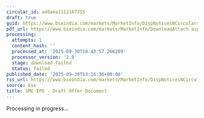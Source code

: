 ```yaml
---
circular_id: ad0aea1112187755
draft: true
guid: https://www.bseindia.com/markets/MarketInfo/DispNoticesNCirculars.aspx?Noticeid={C573479D-EE65-42E3-AEFB-D4184E4B0728}&noticeno=20250930-58&dt=09/30/2025&icount=58&totcount=114&flag=0
pdf_url: https://www.bseindia.com/markets/MarketInfo/DownloadAttach.aspx?id=20250930-58&attachedId=
processing:
  attempts: 1
  content_hash: ''
  processed_at: '2025-09-30T18:43:57.266289'
  processor_version: '2.0'
  stage: download_failed
  status: failed
published_date: '2025-09-30T13:16:36+00:00'
rss_url: https://www.bseindia.com/markets/MarketInfo/DispNoticesNCirculars.aspx?Noticeid={C573479D-EE65-42E3-AEFB-D4184E4B0728}&noticeno=20250930-58&dt=09/30/2025&icount=58&totcount=114&flag=0
source: bse
title: SME IPO - Draft Offer Document
---
```


Processing in progress...